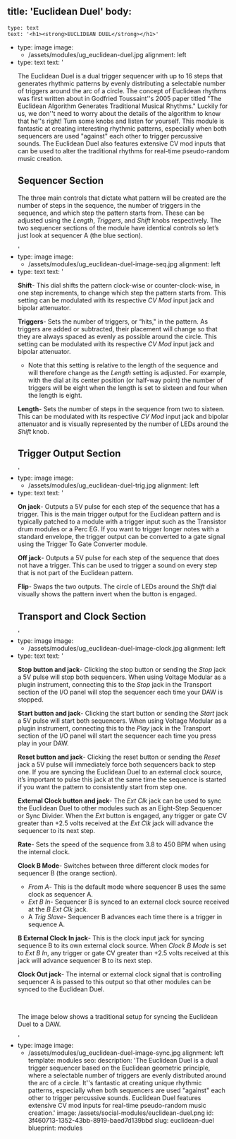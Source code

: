 title: 'Euclidean Duel'
body:
  -
    type: text
    text: '<h1><strong>EUCLIDEAN DUEL</strong></h1>'
  -
    type: image
    image:
      - /assets/modules/ug_euclidean-duel.jpg
    alignment: left
  -
    type: text
    text: '<p>The Euclidean Duel is a dual trigger sequencer with up to 16 steps that generates rhythmic patterns by evenly distributing a selectable number of triggers around the arc of a circle. The concept of Euclidean rhythms was first written about in Godfried Toussaint''s 2005 paper titled "The Euclidean Algorithm Generates Traditional Musical Rhythms." Luckily for us, we don''t need to worry about the details of the algorithm to know that he''s right! Turn some knobs and listen for yourself. This module is fantastic at creating interesting rhythmic patterns, especially when both sequencers are used "against" each other to trigger percussive sounds.&nbsp;The Euclidean Duel also features extensive CV mod inputs that can be used to alter the traditional rhythms for real-time pseudo-random music creation.</p><h2><strong>Sequencer Section</strong></h2><p>The three main controls that dictate what pattern will be created are the number of steps in the sequence, the number of triggers in the sequence, and which step the pattern starts from. These can be adjusted using the <em>Length</em>, <em>Triggers</em>, and <em>Shift</em> knobs respectively. The two sequencer sections of the module have identical controls so let’s just look at sequencer A (the blue section).<br></p>'
  -
    type: image
    image:
      - /assets/modules/ug_euclidean-duel-image-seq.jpg
    alignment: left
  -
    type: text
    text: '<p><strong>Shift</strong>- This dial shifts the pattern clock-wise or counter-clock-wise, in one step increments, to change which step the pattern starts from. This setting can be modulated with its respective <em>CV Mod </em>input jack and bipolar attenuator.</p><p><strong>Triggers</strong>- Sets the number of triggers, or “hits," in the pattern. As triggers are added or subtracted, their placement will change so that they are always spaced as evenly as possible around the circle. This setting can be modulated with its respective <em>CV Mod </em>input jack and bipolar attenuator.</p><ul><li>Note that this setting is relative to the length of the sequence and will therefore change as the <em>Length</em> setting is adjusted. For example, with the dial at its center position (or half-way point) the number of triggers will be eight when the length is set to sixteen and four when the length is eight.</li></ul><p><strong>Length</strong>- Sets the number of steps in the sequence from two to sixteen. This can be modulated with its respective <em>CV Mod </em>input jack and bipolar attenuator and is visually represented by the number of LEDs around the <em>Shift</em> knob.</p><h2><strong>Trigger Output Section</strong></h2>'
  -
    type: image
    image:
      - /assets/modules/ug_euclidean-duel-trig.jpg
    alignment: left
  -
    type: text
    text: '<p><strong>On jack</strong>- Outputs a 5V pulse for each step of the sequence that has a trigger. This is the main trigger output for the Euclidean pattern and is typically patched to a module with a trigger input such as the Transistor drum modules or a Perc EG. If you want to trigger longer notes with a standard envelope, the trigger output can be converted to a gate signal using the Trigger To Gate Converter module.</p><p><strong>Off jack</strong>- Outputs a 5V pulse for each step of the sequence that does not have a trigger. This can be used to trigger a sound on every step that is not part of the Euclidean pattern.</p><p><strong>Flip</strong>- Swaps the two outputs. The circle of LEDs around the <em>Shift</em> dial visually shows the pattern invert when the button is engaged.</p><h2><strong>Transport and Clock Section</strong></h2>'
  -
    type: image
    image:
      - /assets/modules/ug_euclidean-duel-image-clock.jpg
    alignment: left
  -
    type: text
    text: '<p><strong>Stop button and jack</strong>- Clicking the stop button or sending the <em>Stop</em> jack a 5V pulse will stop both sequencers. When using Voltage Modular as a plugin instrument, connecting this to the <em>Stop</em> jack in the Transport section of the I/O panel will stop the sequencer each time your DAW is stopped.</p><p><strong>Start button and jack</strong>- Clicking the start button or sending the <em>Start</em> jack a 5V pulse will start both sequencers. When using Voltage Modular as a plugin instrument, connecting this to the <em>Play</em> jack in the Transport section of the I/O panel will start the sequencer each time you press play in your DAW.</p><p><strong>Reset button and jack</strong>- Clicking the reset button or sending the <em>Reset</em> jack a 5V pulse will immediately force both sequencers back to step one. If you are syncing the Euclidean Duel to an external clock source, it’s important to pulse this jack at the same time the sequence is started if you want the pattern to consistently start from step one.</p><p><strong>External Clock button and jack</strong>- The <em>Ext Clk</em> jack can be used to sync the Euclidean Duel to other modules such as an Eight-Step Sequencer or Sync Divider. When the <em>Ext</em> button is engaged, any trigger or gate CV greater than +2.5 volts received at the <em>Ext Clk</em> jack will advance the sequencer to its next step.</p><p><strong>Rate</strong>- Sets the speed of the sequence from 3.8 to 450 BPM when using the internal clock.</p><p><strong>Clock B Mode</strong>- Switches between three different clock modes for sequencer B (the orange section).</p><ul><li><em>From A</em>- This is the default mode where sequencer B uses the same clock as sequencer A.</li><li><em>Ext B In</em>- Sequencer B is synced to an external clock source received at the <em>B Ext Clk</em> jack.</li><li>A<em> Trig Slave</em>- Sequencer B advances each time there is a trigger in sequence A.&nbsp;</li></ul><p><strong>B External Clock In jack</strong>- This is the clock input jack for syncing sequence B to its own external clock source. When <em>Clock B Mode</em> is set to <em>Ext B In</em>, any trigger or gate CV greater than +2.5 volts received at this jack will advance sequencer B to its next step.</p><p><strong>Clock Out jack</strong>- The internal or external clock signal that is controlling sequencer A is passed to this output so that other modules can be synced to the Euclidean Duel.</p><p><br></p><p>The image below shows a traditional setup for syncing the Euclidean Duel to a DAW.</p>'
  -
    type: image
    image:
      - /assets/modules/ug_euclidean-duel-image-sync.jpg
    alignment: left
template: modules
seo:
  description: 'The Euclidean Duel is a dual trigger sequencer based on the Euclidean geometric principle, where a selectable number of triggers are evenly distributed around the arc of a circle. It''s fantastic at creating unique rhythmic patterns, especially when both sequencers are used "against" each other to trigger percussive sounds. Euclidean Duel features extensive CV mod inputs for real-time pseudo-random music creation.'
  image: /assets/social-modules/euclidean-duel.png
id: 3f460713-1352-43bb-8919-baed7d139bbd
slug: euclidean-duel
blueprint: modules

